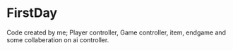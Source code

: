 # FirstDay
Code created by me;
Player controller, Game controller, item, endgame and some collaberation on ai controller.
